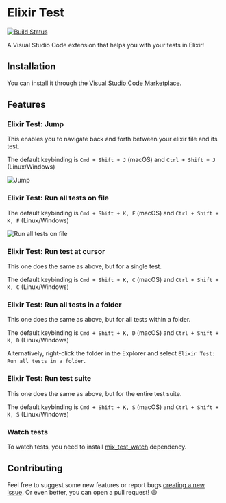 # Elixir Test
[![Build Status](https://travis-ci.org/samuelpordeus/vscode-elixir-test.svg?branch=master)](https://travis-ci.org/samuelpordeus/vscode-elixir-test)

A Visual Studio Code extension that helps you with your tests in Elixir!

## Installation

You can install it through the [Visual Studio Code Marketplace](https://marketplace.visualstudio.com/items?itemName=samuel-pordeus.elixir-test).

## Features

### Elixir Test: Jump

This enables you to navigate back and forth between your elixir file and its test.

The default keybinding is `Cmd + Shift + J` (macOS) and `Ctrl + Shift + J` (Linux/Windows)

![Jump](https://media.giphy.com/media/JOFKl3KctzbrXYReLj/giphy.gif)

### Elixir Test: Run all tests on file

The default keybinding is `Cmd + Shift + K, F` (macOS) and `Ctrl + Shift + K, F` (Linux/Windows)

![Run all tests on file](https://media.giphy.com/media/lr81HlKkF60BoMnlvU/giphy.gif)

### Elixir Test: Run test at cursor

This one does the same as above, but for a single test.

The default keybinding is `Cmd + Shift + K, C` (macOS) and `Ctrl + Shift + K, C` (Linux/Windows)

### Elixir Test: Run all tests in a folder

This one does the same as above, but for all tests within a folder.

The default keybinding is `Cmd + Shift + K, D` (macOS) and `Ctrl + Shift + K, D` (Linux/Windows)

Alternatively, right-click the folder in the Explorer and select `Elixir Test: Run all tests in a folder`.

### Elixir Test: Run test suite

This one does the same as above, but for the entire test suite.

The default keybinding is `Cmd + Shift + K, S` (macOS) and `Ctrl + Shift + K, S` (Linux/Windows)

### Watch tests

To watch tests, you need to install [mix_test_watch](https://hex.pm/packages/mix_test_watch) dependency.

## Contributing

Feel free to suggest some new features or report bugs [creating a new issue](https://github.com/samuelpordeus/vscode-elixir-test/issues/new).
Or even better, you can open a pull request! :smile:
